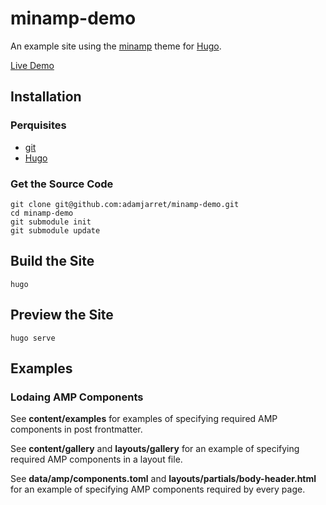 # minamp-demo

An example site using the
[minamp](https://github.com/adamjarret/minamp) theme for
[Hugo](https://gohugo.io).

[Live Demo](https://adamjarret.github.io/minamp-demo)

## Installation

### Perquisites

* [git](https://git-scm.com)
* [Hugo](https://gohugo.io)

### Get the Source Code

    git clone git@github.com:adamjarret/minamp-demo.git
    cd minamp-demo
    git submodule init
    git submodule update

## Build the Site

    hugo
    
## Preview the Site

    hugo serve

## Examples

### Lodaing AMP Components

See __content/examples__ for examples of specifying required AMP components in post frontmatter.

See __content/gallery__ and __layouts/gallery__ for an example of specifying required AMP components in a layout file.

See __data/amp/components.toml__ and __layouts/partials/body-header.html__ for an example of specifying AMP
components required by every page.